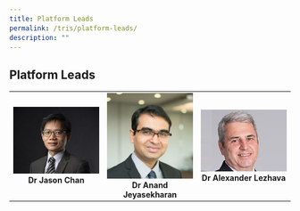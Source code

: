 ```yaml
---
title: Platform Leads
permalink: /tris/platform-leads/
description: ""
---
```

## Platform Leads

<table>
	<tbody>
		<tr>
			<td width="25%">
				<img style="width:200px" src="/images/Leaders/dr-jason-chan.jpg">
				<div align="center"><b>Dr Jason Chan</b></div>
			</td>
			<td width="25%">
				<img style="width:200px" src="/images/Leaders/anand-jeyasekharan.jpg">
				<div align="center"><b>Dr Anand Jeyasekharan</b></div>
			</td>
			<td width="25%">
				<img style="width:200px" src="/images/Leaders/dr-alexandra-lezhava.jpg">
				<div align="center"><b>Dr Alexander Lezhava</b></div>
			</td>
		</tr>
	</tbody>
</table>